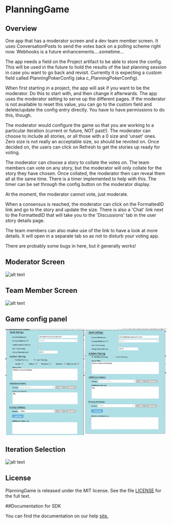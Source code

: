 PlanningGame 
=========================

## Overview

One app that has a moderator screen and a dev team member screen. It uses ConversationPosts to send the votes back on a polling scheme right now. 
Webhooks is a future enhancements....sometime...

The app needs a field on the Project artifact to be able to store the config. This will be used in the future to hold the results of the last planning session in case you want to go back and  revisit. Currently it is expecting a custom field called PlanningPokerConfig (aka c_PlanningPokerConfig). 

When first starting in a project, the app will ask if you want to be the moderator. Do this to start with, and then change it afterwards. The app uses the moderator setting to serve up the different pages. If the moderator is not available to reset this value, you can go to the custom field and delete/update the config entry directly. You have to have permissions to do this, though.

The moderator would configure the game so that you are working to a particular iteration (current or future, NOT past!). The moderator can choose to include all stories, or all those with a 0 size and 'unset' ones. Zero size is not really an acceptable size, so should be revoted on. Once decided on, the users can click on Refresh to get the stories up ready for voting.

The moderator can choose a story to collate the votes on. The team members can vote on any story, but the moderator will only collate for the story they have chosen. Once collated, the moderator then can reveal them all at the same time. There is a timer implemented to help with this. The timer can be set through the config button on the moderator display.

At the moment, the moderator cannot vote, just moderate.

When a consensus is reached, the moderator can click on the FormattedID link and go to the story and update the size. There is also a 'Chat' link next to the FormattedID that will take you to the 'Discussions' tab in the user story details page.

The team members can also make use of the link to have a look at more details. It will open in a separate tab so as not to disturb your voting app.

There are probably some bugs in here, but it generally works!

## Moderator Screen
![alt text](https://github.com/nikantonelli/Planning-Poker/blob/master/Images/ModeratorScreen.png)

## Team Member Screen
![alt text](https://github.com/nikantonelli/Planning-Poker/blob/master/Images/TeamMemberScreen.png)

## Game config panel
![alt text](https://github.com/nikantonelli/Planning-Poker/blob/master/Images/GameConfig.png)

## Iteration Selection
![alt text](https://github.com/nikantonelli/Planning-Poker/blob/master/Images/IterationConfig.png)

## License

PlanningGame is released under the MIT license.  See the file [LICENSE](./LICENSE) for the full text.

##Documentation for SDK

You can find the documentation on our help [site.](https://help.rallydev.com/apps/2.1/doc/)
